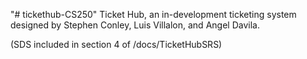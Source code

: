 "# tickethub-CS250" 
Ticket Hub, an in-development ticketing system designed by Stephen Conley, Luis Villalon, and Angel Davila.

(SDS included in section 4 of /docs/TicketHubSRS)
